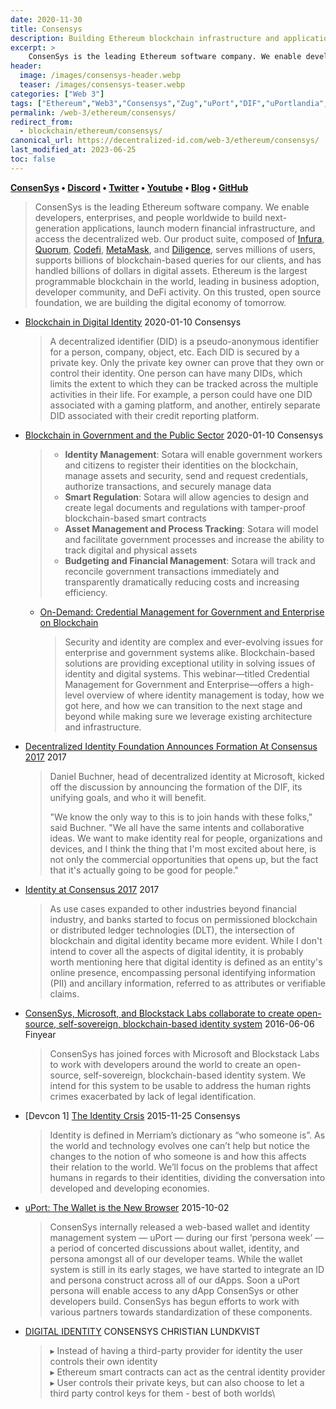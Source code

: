 ```yaml
---
date: 2020-11-30
title: Consensys
description: Building Ethereum blockchain infrastructure and applications for new economic systems that are more open, efficient, and secure.
excerpt: >
    ConsenSys is the leading Ethereum software company. We enable developers, enterprises, and people worldwide to build next-generation applications, launch modern financial infrastructure, and access the decentralized web. Our product suite, composed of Infura, Quorum, Codefi, MetaMask, and Diligence, serves millions of users, supports billions of blockchain-based queries for our clients, and has handled billions of dollars in digital assets. Ethereum is the largest programmable blockchain in the world, leading in business adoption, developer community, and DeFi activity. On this trusted, open source foundation, we are building the digital economy of tomorrow.
header:
  image: /images/consensys-header.webp
  teaser: /images/consensys-teaser.webp
categories: ["Web 3"]
tags: ["Ethereum","Web3","Consensys","Zug","uPort","DIF","uPortlandia","RWoT","ID2020"]
permalink: /web-3/ethereum/consensys/
redirect_from:
  - blockchain/ethereum/consensys/
canonical_url: https://decentralized-id.com/web-3/ethereum/consensys/
last_modified_at: 2023-06-25
toc: false
---
```


**[ConsenSys](https://consensys.net/) • [Discord](https://discord.gg/hYpHRjK) • [Twitter](https://twitter.com/ConsenSys) • [Youtube](https://www.youtube.com/channel/UCBeLEwM-yhIKuIxHTx0VzdQ) • [Blog](https://media.consensys.net/) • [GitHub](https://github.com/ConsenSys)**

> ConsenSys is the leading Ethereum software company. We enable developers, enterprises, and people worldwide to build next-generation applications, launch modern financial infrastructure, and access the decentralized web. Our product suite, composed of [Infura](https://infura.io/), [Quorum](https://consensys.net/quorum/), [Codefi](https://codefi.consensys.net/), [MetaMask](https://metamask.io/), and [Diligence](https://consensys.net/diligence/), serves millions of users, supports billions of blockchain-based queries for our clients, and has handled billions of dollars in digital assets. Ethereum is the largest programmable blockchain in the world, leading in business adoption, developer community, and DeFi activity. On this trusted, open source foundation, we are building the digital economy of tomorrow.

* [Blockchain in Digital Identity](https://consensys.net/blockchain-use-cases/digital-identity/) 2020-01-10 Consensys
  > A decentralized identifier (DID) is a pseudo-anonymous identifier for a person, company, object, etc. Each DID is secured by a private key. Only the private key owner can prove that they own or control their identity. One person can have many DIDs, which limits the extent to which they can be tracked across the multiple activities in their life. For example, a person could have one DID associated with a gaming platform, and another, entirely separate DID associated with their credit reporting platform. 
* [Blockchain in Government and the Public Sector](https://consensys.net/blockchain-use-cases/government-and-the-public-sector/) 2020-01-10 Consensys
  > * **Identity Management**: Sotara will enable government workers and citizens to register their identities on the blockchain, manage assets and security, send and request credentials, authorize transactions, and securely manage data
  > * **Smart Regulation**: Sotara will allow agencies to design and create legal documents and regulations with tamper-proof blockchain-based smart contracts
  > * **Asset Management and Process Tracking**: Sotara will model and facilitate government processes and increase the ability to track digital and physical assets
  > * **Budgeting and Financial Management**: Sotara will track and reconcile government transactions immediately and transparently dramatically reducing costs and increasing efficiency.
  * [On-Demand: Credential Management for Government and Enterprise on Blockchain](https://pages.consensys.net/credential-management-for-government-and-enterprise)
    > Security and identity are complex and ever-evolving issues for enterprise and government systems alike. Blockchain-based solutions are providing exceptional utility in solving issues of identity and digital systems. This webinar—titled Credential Management for Government and Enterprise—offers a high-level overview of where identity management is today, how we got here, and how we can transition to the next stage and beyond while making sure we leverage existing architecture and infrastructure.
* [Decentralized Identity Foundation Announces Formation At Consensus 2017](https://web.archive.org/web/20190528130425/https://www.ethnews.com/decentralized-identity-foundation-announces-formation-at-consensus-2017) 2017
  > Daniel Buchner, head of decentralized identity at Microsoft, kicked off the discussion by announcing the formation of the DIF, its unifying goals, and who it will benefit.
  > 
  > "We know the only way to this is to join hands with these folks," said Buchner. "We all have the same intents and collaborative ideas. We want to make identity real for people, organizations and devices, and I think the thing that I'm most excited about here, is not only the commercial opportunities that opens up, but the fact that it's actually going to be good for people."
* [Identity at Consensus 2017](https://www.linkedin.com/pulse/identity-consensus-2017-elena-litani/) 2017
  > As use cases expanded to other industries beyond financial industry, and banks started to focus on permissioned blockchain or distributed ledger technologies (DLT), the intersection of blockchain and digital identity became more evident. While I don't intend to cover all the aspects of digital identity, it is probably worth mentioning here that digital identity is defined as an entity's online presence, encompassing personal identifying information (PII) and ancillary information, referred to as attributes or verifiable claims.
* [ConsenSys, Microsoft, and Blockstack Labs collaborate to create open-source, self-sovereign, blockchain-based identity system](https://www.finyear.com/ConsenSys-Microsoft-and-Blockstack-Labs-collaborate-to-create-open-source-self-sovereign-blockchain-based-identity_a36319.html) 2016-06-06 Finyear
  >  ConsenSys has joined forces with Microsoft and Blockstack Labs to work with developers around the world to create an open-source, self-sovereign, blockchain-based identity system. We intend for this system to be usable to address the human rights crimes exacerbated by lack of legal identification. 
* [Devcon 1] [The Identity Crsis](https://medium.com/@ConsenSys/identity-is-defined-in-merriam-s-dictionary-as-who-someone-is-a3d6a69f5fa4) 2015-11-25 Consensys
  > Identity is defined in Merriam’s dictionary as “who someone is”. As the world and technology evolves one can’t help but notice the changes to the notion of who someone is and how this affects their relation to the world. We’ll focus on the problems that affect humans in regards to their identities, dividing the conversation into developed and developing economies.
* [uPort: The Wallet is the New Browser](https://media.consensys.net/uport-the-wallet-is-the-new-browser-b133a83fe73) 2015-10-02
  > ConsenSys internally released a web-based wallet and identity management system — uPort — during our first ‘persona week’ — a period of concerted discussions about wallet, identity, and persona amongst all of our developer teams. While the wallet system is still in its early stages, we have started to integrate an ID and persona construct across all of our dApps. Soon a uPort persona will enable access to any dApp ConsenSys or other developers build. ConsenSys has begun efforts to work with various partners towards standardization of these components.
* [DIGITAL IDENTITY](https://drive.google.com/file/d/0B7_8_AY6I9pWTThWb0w1cjRmaHozaVYwTGtDcFN5aGZZcnB3/view) CONSENSYS CHRISTIAN LUNDKVIST
  > ▸ Instead of having a third-party  provider for identity the user  controls their own identity\
  > ▸ Ethereum smart contracts can act as the central identity provider\
  > ▸ User controls their private keys, but can also choose to let a third party control keys for them - best of both worlds\
